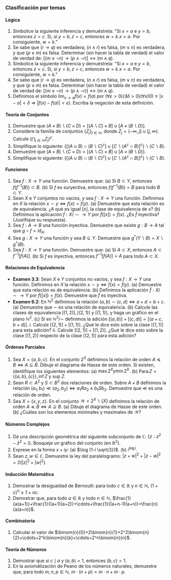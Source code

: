 ### Clasificación por temas

#### Lógica
1. Simbolice la siguiente inferencia y demuéstrela: "Si $x=a$ e $y=b$, entonces $z=c$. Si, si $y=b, z=c$, entonces $w=k . x=a$. Por consiguiente, $w=k$."
2. Se sabe que $(r \rightarrow q)$ es verdadera, $(n \wedge r)$ es falsa, $(m \vee n)$ es verdadera, y que $(p \vee m)$ es falsa. Determinar (sin hacer la tabla de verdad) el valor de verdad de: $[(m \vee \neg n) \rightarrow(p \wedge \neg r)] \leftrightarrow(m \wedge q)$.
3. Simbolice la siguiente inferencia y demuéstrela: "Si $x=a$ e $y=b$, entonces $z=c$. Si, si $y=b, z=c$, entonces $w=k . x=a$. Por consiguiente, $w=k$."
4. Se sabe que $(r \rightarrow q)$ es verdadera, $(n \wedge r)$ es falsa, $(m \vee n)$ es verdadera, y que $(p \vee m)$ es falsa. Determinar (sin hacer la tabla de verdad) el valor de verdad de: $[(m \vee \neg n) \rightarrow(p \wedge \neg r)] \leftrightarrow(m \wedge q)$.
5. Definimos el símbolo $\lim _{x \rightarrow a} f(x)=f(a)$ por $(\forall \varepsilon>0)(\exists \delta>0)(\forall x)(0 \leq|x-a|<\delta \Rightarrow|f(x)-f(a)|<\varepsilon)$. Escriba la negación de esta definición.

#### Teoría de Conjuntos
1. Demuestre que $(A \times B) \backslash(C \times D)=[(A \backslash C) \times B] \cup[A \times(B \backslash D)]$.
2. Considere la familia de conjuntos $\left\{Z_j\right\}_{j \in \mathbb{N}}$, donde $Z_j=(-\infty, j] \cup[j, \infty)$. Calcule $\left(\bigcap_{j \in \mathbb{N}} Z_j\right)^c$.
3. Simplifique lo siguiente: $\left\{\left[(A \cup B) \cap(B \backslash C)^c\right] \cup\left[C \backslash\left(A^c \cap B\right)\right]^c\right\} \backslash(C \backslash B)$.
4. Demuestre que $(A \times B) \backslash(C \times D)=[(A \backslash C) \times B] \cup[A \times(B \backslash D)]$.
5. Simplifique lo siguiente: $\left\{\left[(A \cup B) \cap(B \backslash C)^c\right] \cup\left[C \backslash\left(A^c \cap B\right)\right]^c\right\} \backslash(C \backslash B)$.

#### Funciones
1. Sea $f: X \rightarrow Y$ una función. Demuestre que:
	(a) Si $B \subset Y$, entonces $f\left(f^{-1}(B)\right) \subset B$. 
	(b) Si $f$ es suryectiva, entonces $f\left(f^{-1}(B)\right)=B$ para todo $B \subset Y$.
2. Sean $X$ e $Y$ conjuntos no vacíos, y sea $f: X \rightarrow Y$ una función. Definimos en $X$ la relación $x \sim y \Leftrightarrow f(x)=f(y)$. 
	(a) Demuestre que esta relación es de equivalencia. ¿A qué es igual $[x]$, la clase de equivalencia de $x$? 
	(b) Definimos la aplicación $\bar{f}: X / \sim \rightarrow Y$ por $\bar{f}([x])=f(x)$. ¿Es $\bar{f}$ inyectiva? (Justifique su respuesta).
3. Sea $f: A \rightarrow B$ una función inyectiva. Demuestre que existe $g: B \rightarrow A$ tal que $g \circ f=\operatorname{id}_A$.
4. Sea $g: X \rightarrow Y$ una función y sea $B \subseteq Y$. Demuestre que $g^*(Y \backslash B)=X \backslash g^*(B)$.
5. Sea $f: X \rightarrow Y$ una función. Demuestre que: 
	(a) Si $A \subset X$, entonces $A \subset f^{-1}[f(A)]$. 
	(b) Si $f$ es inyectiva, entonces $f^{-1}[f(A)]=A$ para todo $A \subset X$.

#### Relaciones de Equivalencia
- **Examen 3.3**: Sean $X$ e $Y$ conjuntos no vacíos, y sea $f: X \rightarrow Y$ una función. Definimos en $X$ la relación $x \sim y \Leftrightarrow f(x)=f(y)$. (a) Demuestre que esta relación es de equivalencia. (b) Definimos la aplicación $\tilde{f}: X / \sim \rightarrow Y$ por $\tilde{f}([x])=f(x)$. Demuestre que $\tilde{f}$ es inyectiva.
- **Examen 6.2**: En $\mathbb{N}^2$ definimos la relación $(a, b) \sim(c, d) \Leftrightarrow a+d=b+c$. (a) Demuestre que $\sim$ es una relación de equivalencia. (b) Calcule las clases de equivalencia $[(1,2)],[(2,1)]$ y $[(1,1)]$, y haga un gráfico en el plano $\mathbb{N}^2$. (c) Si en $\mathbb{N}^2 / \sim$ definimos la adición $[(a, b)]+[(c, d)]=[(a+c, b+d)]$. i. Calcule $[(2,1)]+[(1,1)]$. ¿Qué le dice esto sobre la clase $[(1,1)]$ para esta adición? ii. Calcule $[(2,1)]+[(1,2)]$. ¿Qué le dice esto sobre la clase $[(1,2)]$ respecto de la clase $[(2,1)]$ para esta adición?

#### Órdenes Parciales
1. Sea $X=\{a, b, c\}$. En el conjunto $2^X$ definimos la relación de orden $A \preceq B \Leftrightarrow A \subseteq B$. Dibuje el diagrama de Hasse de este orden. Si existen, identifique los siguientes elementos: (a) $\max 2^X y \min 2^X$. (b) $\operatorname{Para} Z=\{\{a, b\},\{c\}\}, \inf Z$ y sup $Z$.
2. Sean $R \subset A^2$ y $S \subset B^2$ dos relaciones de orden. Sobre $A \times B$ definimos la relación $\left(a_1, b_1\right) \ll\left(a_2, b_2\right) \Leftrightarrow a_1 R a_2 \wedge b_1 S b_2$. Demuestre que $\ll$ es una relación de orden.
3. Sea $X=\{x, y, z\}$. En el conjunto $\mathcal{W}=2^X \backslash\{X\}$ definimos la relación de orden $A \preceq B \Leftrightarrow A \supseteq B$. (a) Dibuje el diagrama de Hasse de este orden. (b) ¿Cuáles son los elementos minimales y maximales de $\mathcal{W}$?

#### Números Complejos
1. Dé una descripción geométrica del siguiente subconjunto de $\mathbb{C}$: $\left\{z: z^2-\bar{z}^2=i\right\}$. Bosqueje un gráfico del conjunto (en $\mathbb{R}^2$).
2. Exprese en la forma $x+i y$: (a) $\log (1-i \sqrt{3})$. (b) $i^{\log i}$.
3. Sean $z, w \in \mathbb{C}$. Demuestre la ley del paralelogramo: $|z+w|^2+|z-w|^2=2\left(|z|^2+|w|^2\right)$.

#### Inducción Matemática
1. Demostrar la desigualdad de Bernoulli: para todo $c \in \mathbb{R}$ y $n \in \mathbb{N}$, $(1+c)^n \geq 1+n c$.
2. Demostrar que, para todo $a \in \mathbb{R}$ y todo $n \in \mathbb{N}$, $\frac{1}{a(a+1)}+\frac{1}{(a+1)(a+2)}+\cdots+\frac{1}{(a+n-1)(a+n)}=\frac{n}{a(a+n)}$.


#### Combinatoria
1. Calcular el valor de $\binom{n}{0}+2\binom{n}{1}+2^2\binom{n}{2}+\cdots+2^k\binom{n}{k}+\cdots+2^n\binom{n}{n}$.

#### Teoría de Números
1. Demostrar que si $c \mid a$ y $(a, b)=1$, entonces $(b, c)=1$.
2. En la axiomátización de Peano de los números naturales, demuestre que, para todo $m, n, p \in \mathbb{N}$, $m \cdot(n+p)=m \cdot n+m \cdot p$.

